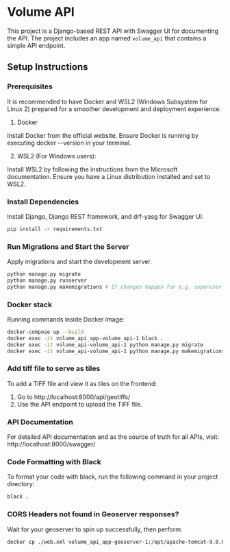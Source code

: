 # Volume API

This project is a Django-based REST API with Swagger UI for documenting the API. The project includes an app named `volume_api` that contains a simple API endpoint.

## Setup Instructions

### Prerequisites

It is recommended to have Docker and WSL2 (Windows Subsystem for Linux 2) prepared for a smoother development and deployment experience.

1. Docker

Install Docker from the official website.
Ensure Docker is running by executing docker --version in your terminal.

2. WSL2 (For Windows users):

Install WSL2 by following the instructions from the Microsoft documentation.
Ensure you have a Linux distribution installed and set to WSL2.

### Install Dependencies
Install Django, Django REST framework, and drf-yasg for Swagger UI.
```bash
pip install -r requirements.txt
```

### Run Migrations and Start the Server
Apply migrations and start the development server.
```bash
python manage.py migrate
python manage.py runserver
python manage.py makemigrations # If changes happen for e.g. superuser
```

### Docker stack
Running commands inside Docker image:
```bash
docker-compose up --build
docker exec -it volume_api_app-volume_api-1 black .
docker exec -it volume_api-volume_api-1 python manage.py migrate
docker exec -it volume_api-volume_api-1 python manage.py makemigrations
```

### Add tiff file to serve as tiles
To add a TIFF file and view it as tiles on the frontend:

1. Go to http://localhost:8000/api/geotiffs/
2. Use the API endpoint to upload the TIFF file.

### API Documentation
For detailed API documentation and as the source of truth for all APIs, visit:
http://localhost:8000/swagger/

### Code Formatting with Black
To format your code with black, run the following command in your project directory:
```bash
black .
```

### CORS Headers not found in Geoserver responses?
Wait for your geoserver to spin up successfully, then perform:
```bash
docker cp ./web.xml volume_api_app-geoserver-1:/opt/apache-tomcat-9.0.86/webapps/geoserver/WEB-INF/web.xml
```